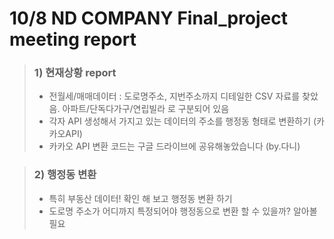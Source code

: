 # 10/8 ND COMPANY Final_project meeting report

> ### 1) 현재상황 report
> 
> - 전월세/매매데이터 : 도로명주소, 지번주소까지 디테일한 CSV 자료를 찾았음. 아파트/단독다가구/연립빌라 로 구분되어 있음
> - 각자 API 생성해서 가지고 있는 데이터의 주소를 행정동 형태로 변환하기 (카카오API)
> - 카카오 API 변환 코드는 구글 드라이브에 공유해놓았습니다 (by.다니)

> ### 2) 행정동 변환
> 
> - 특히 부동산 데이터! 확인 해 보고 행정동 변환 하기
> - 도로명 주소가 어디까지 특정되어야 행정동으로 변환 할 수 있을까? 알아볼 필요 
